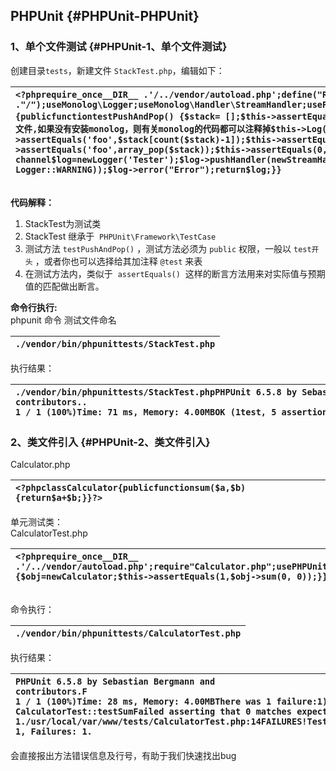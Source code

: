 ## PHPUnit {#PHPUnit-PHPUnit}

### 1、单个文件测试 {#PHPUnit-1、单个文件测试}

创建目录`tests`，新建文件 `StackTest.php`，编辑如下：

| `<?phprequire_once__DIR__ .'/../vendor/autoload.php';define("ROOT_PATH", dirname(__DIR__) ."/");useMonolog\Logger;useMonolog\Handler\StreamHandler;usePHPUnit\Framework\TestCase;classStackTestextendsTestCase {publicfunctiontestPushAndPop() {$stack= [];$this->assertEquals(0,count($stack));array_push($stack,'foo');// 添加日志文件,如果没有安装monolog，则有关monolog的代码都可以注释掉$this->Log()->error('hello',$stack);$this->assertEquals('foo',$stack[count($stack)-1]);$this->assertEquals(1,count($stack));$this->assertEquals('foo',array_pop($stack));$this->assertEquals(0,count($stack));}publicfunctionLog() {// create a log channel$log=newLogger('Tester');$log->pushHandler(newStreamHandler(ROOT_PATH .'storage/logs/app.log', Logger::WARNING));$log->error("Error");return$log;}}` |
| :--- |




```

```

**代码解释：**

1. StackTest为测试类
2. StackTest 继承于 
   `PHPUnit\Framework\TestCase`
3. 测试方法
   `testPushAndPop()`
   ，测试方法必须为
   `public`
   权限，一般以
   `test开头`
   ，或者你也可以选择给其加注释
   `@test`
   来表
4. 在测试方法内，类似于 
   `assertEquals()`
    这样的断言方法用来对实际值与预期值的匹配做出断言。

**命令行执行:**  
phpunit 命令 测试文件命名

| `./vendor/bin/phpunittests/StackTest.php` |
| :--- |




执行结果：

| `./vendor/bin/phpunittests/StackTest.phpPHPUnit 6.5.8 by Sebastian Bergmann and contributors..                                                                   1 / 1 (100%)Time: 71 ms, Memory: 4.00MBOK (1test, 5 assertions)` |
| :--- |




### 2、类文件引入 {#PHPUnit-2、类文件引入}

Calculator.php

| `<?phpclassCalculator{publicfunctionsum($a,$b){return$a+$b;}}?>` |
| :--- |




单元测试类：  
CalculatorTest.php

| `<?phprequire_once__DIR__ .'/../vendor/autoload.php';require"Calculator.php";usePHPUnit\Framework\TestCase;classCalculatorTestextendsTestCase{publicfunctiontestSum(){$obj=newCalculator;$this->assertEquals(1,$obj->sum(0, 0));}}` |
| :--- |


```

```

命令执行：

| `./vendor/bin/phpunittests/CalculatorTest.php` |
| :--- |




执行结果：

| `PHPUnit 6.5.8 by Sebastian Bergmann and contributors.F                                                                   1 / 1 (100%)Time: 28 ms, Memory: 4.00MBThere was 1 failure:1) CalculatorTest::testSumFailed asserting that 0 matches expected 1./usr/local/var/www/tests/CalculatorTest.php:14FAILURES!Tests: 1, Assertions: 1, Failures: 1.` |
| :--- |


  
会直接报出方法错误信息及行号，有助于我们快速找出bug

